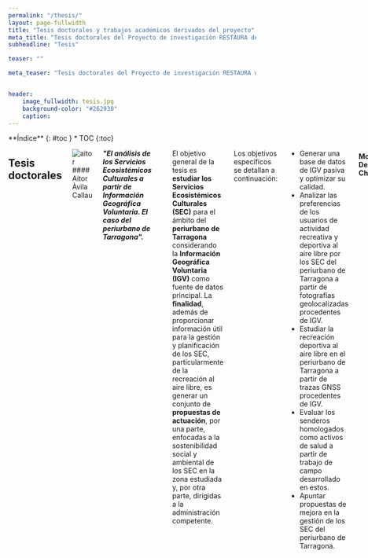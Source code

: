 ```yaml
---
permalink: "/thesis/"
layout: page-fullwidth
title: "Tesis doctorales y trabajos académicos derivados del proyecto"
meta_title: "Tesis doctorales del Proyecto de investigación RESTAURA de la Universitat Rovira i Virgili (URV). Investigadora principal (IP): Maria Yolanda Pérez Albert. Tesis doctorals del Projecte d'investigació RESTAURA de la Universitat Rovira i Virgili (URV)."
subheadline: "Tesis"

teaser: ""

meta_teaser: "Tesis doctorales del Proyecto de investigación RESTAURA de la Universitat Rovira i Virgili (URV). Investigadora principal (IP): Maria Yolanda Pérez Albert. Tesis doctorals del Projecte d'investigació RESTAURA de la Universitat Rovira i Virgili (URV)."


header:
    image_fullwidth: tesis.jpg
    background-color: "#262930"
    caption: 
---
```


<!--more-->

<div class="row">
<div class="medium-4 medium-push-8 columns" markdown="1">
<div class="panel radius" markdown="1">
**Índice**
{: #toc }
*  TOC
{:toc}
</div>
</div><!-- /.medium-4.columns -->



<div class="medium-8 medium-pull-4 columns" markdown="1">



## Tesis doctorales

![aitor](/restaura/images/aitor_defi3.jpg)#### Aitor Àvila Callau
    
___"El análisis de los Servicios Ecosistémicos Culturales a partir de Información Geográfica Voluntaria. El caso del periurbano de Tarragona".___

~~~
Directores: Dra. Yolanda Pérez Albert, Dr. Joan Alberich González
Estado: defendida (setiembre del 2022)
~~~

El objetivo general de la tesis es __estudiar los Servicios Ecosistémicos Culturales (SEC)__ para el ámbito del __periurbano de Tarragona__ considerando la __Información Geográfica Voluntaria (IGV)__ como fuente de datos principal. La __finalidad__, además de proporcionar información útil para la gestión y planificación de los SEC, particularmente de la recreación al aire libre, es generar un conjunto de __propuestas de actuación__, por una parte, enfocadas a la sostenibilidad social y ambiental de los SEC en la zona estudiada y, por otra parte, dirigidas a la administración competente.

Los objetivos específicos se detallan a continuación:
- Generar una base de datos de IGV pasiva y optimizar su calidad.
- Analizar las preferencias de los usuarios de actividad recreativa y deportiva al aire libre por los SEC del periurbano de Tarragona a partir de fotografías geolocalizadas procedentes de IGV.
- Estudiar la recreación deportiva al aire libre en el periurbano de Tarragona a partir de trazas GNSS procedentes de IGV.
- Evaluar los senderos homologados como activos de salud a partir de trabajo de campo desarrollado en estos.
- Apuntar propuestas de mejora en la gestión de los SEC del periurbano de Tarragona.
    
#### Montserrat Delpino Chami
    
___"Evaluación de la calidad de los espacios públicos y abiertos mediante plataformas participativas digitales".___

~~~
Directora: Dra. Yolanda Pérez Albert
Estado: en elaboración
~~~
    
Los métodos para evaluar la calidad del entorno urbano considerando la percepción de la ciudadanía han sido históricamente divergentes e imprecisos. No obstante, el surgimiento de recientes plataformas digitales, como __aplicaciones móviles (apps) o Sistemas de Información Geográfica de Participación Pública (PPGIS)__, han abierto nuevas líneas de experimentación e investigación, ofreciendo la posibilidad de __renovar los canales de comunicación entre ciudadanía e instituciones__.   
Desde esta base, el estudio propone __sistematizar indicadores perceptuales para evaluar participativamente la calidad de espacios públicos y abiertos (EPAs)__, y aplicar la metodología al estudio de casos, aprovechando los beneficios de las nuevas plataformas participativas digitales (DPPs).
La investigación considera evaluar perceptualmente los EPAs de dos ciudades hispanohablantes, en el norte y sur global; lo que permitirá experimentar __nuevas herramientas de gestión urbana__, en zonas __donde se ha diagnosticado mayor carencia__ de este tipo de innovaciones.
       
    
#### Edgar Bustamante Picón

___"Justicia ambiental. Análisis y evaluación del acceso de la población a las zonas verdes urbanas en ciudades petroquímicas".___

~~~
Directores: Dra. Yolanda Pérez Albert, Dr. Joan Alberich González
Estado: en elaboración
~~~   

__Las áreas verdes urbanas contribuyen a la calidad de vida de los habitantes de una ciudad ofreciendo activos de salud__, entendidos en este caso como los factores o recursos que mejoran las habilidades de personas, grupos, comunidades o poblaciones para la salud y el bienestar. Por este motivo, las áreas verdes urbanas deben estar presentes, ser fácilmente accesibles para la población y contar con calidad ya que __deben ser un lugar para pasear, un área para relajarse, para socializar, para realizar ejercicio físico y para el ocio__. Asimismo, estas áreas han de ser inclusivas, es decir, pensadas para todos los segmentos de la población, especialmente los más sensibles, como los mayores o los niños.
Así, existe cierto consenso sobre el hecho de que __las zonas verdes implican beneficios en seis ámbitos__: 1) ayudan a combatir la contaminación y contribuyen a la normalización microclimática; 2) reducen el ruido; 3) mejoran el bienestar emocional y el equilibrio psicofisiológico; 4) mejoran la salud mental y física; 5) fomentan la vida al aire libre y el encuentro social y 6) aumentan la conciencia ambiental. Por lo que los parques urbanos o las zonas verdes urbanas cuentan con activos de salud que ayudan a aumentar la calidad de vida de los habitantes de la ciudad.

El principal objetivo de la tesis consiste en establecer el grado de justicia ambiental de los parques urbanos mediante la elaboración de un __Índice de Calidad de Parques (ICP)__ y las características sociodemográficas de la población servida prestando especial atención a los mayores y teniendo en cuenta la perspectiva de género. Los objetivos específicos son los siguientes:

- Elaborar una base de datos georreferenciada que almacene indicadores de calidad de los parques a partir de trabajo de gabinete (utilizando SIG) y trabajo de campo.
- Construir un modelo de Evaluación Multicriterio (EMC) en un Sistema de Información Geográfica (SIG) que permita establecer el ICP.
- Determinar indicadores indirectos normalizados de las características socioeconómicas de la población servida, como el nivel de formación, el IDH o la renta.
- Correlacionar el ICP con las características socioeconómicas de la población (segmentada) para obtener los resultados de la justicia espacial en términos de disponibilidad y calidad de las áreas verdes urbanas.
    
__Ámbitos de estudio__: Tarragona y Cartagena (España) y Concepción (Chile).   
    
    
#### Mahdi Gheitasi

___"Accessibility and quality of cultural ecosystem services and perception of technological risk".___

~~~
Directores: Dra. Yolanda Pérez Albert, Dr. David Serrano Giné
Estado: en elaboración
~~~   

*Cities now house the vast majority of the world's inhabitants. One of the benefits of urban agglomerations is that they offer more work opportunities as well as quicker access to services and infrastructure. In addition to these benefits, there are also drawbacks, including air and noise pollution, idleness, and a lack of physical activity. The detrimental effects of these communities are more visible in metropolitan areas near petrochemical plants. The petrochemical sector is committed to converting hydrocarbons into chemical products and is structured into massive cluster complexes that necessitate major investments and surface extensions for manufacturing facilities. These industries, which are predominantly dominated by multinational firms, produce in concert, are geographically concentrated and are typically related to port infrastructure. The visual impacts on the landscape are notable for the majority of these reasons, and their productive activity has major implications on nearby urban environments, due to direct or indirect industrial emissions and noise generation (increase in heavy traffic), to the potential accidents they may cause (poisonous clouds, explosions, or fires), which have an impact on the population's mental and physical health. As a direct result of coexistence with other uses and people' perceptions of risk as a result of the effects and accidents, petrochemical production has consequences for the management of metropolitan areas where it is installed. __The goal of this thesis is to identify, evaluate, and assess cultural ecosystem services (CES) in urban and peri-urban landscapes that have been damaged by the presence of petrochemical complexes, from the standpoint of health assets and social variety__*.   
    
#### Soledad Camacho

___"Medición y análisis de la justicia ambiental en entornos urbanos. Aplicación a los casos de las ciudades de Tarragona (España) y Montevideo (Uruguay)".___

~~~
Directores: Dra. Yolanda Pérez Albert, Dr. Joan Alberich González
Estado: en elaboración
~~~   

En términos generales el concepto de justicia ambiental y su contracara la injusticia ambiental, hace referencia al acceso a los recursos y a la distribución de la contaminación (Pérez-Rincón, 2018), la exclusión social, la desigualdad económica y la discriminación racial, son las principales causas de las situaciones de injusticia ambiental (Prieto-Flores et al., 2017). Es un concepto con un componente geográfico clave, pudiendo investigarse los patrones espaciales y sociales de los efectos del ambiente (Prieto-Flores et al., 2017). La presencia de actividades industriales, y en concreto de complejos petroquímicos, representan elementos que pueden contribuir a la degradación del ambiente y tener efectos sobre la justicia ambiental. En este sentido, tanto la ciudad de Tarragona (España) con uno de los complejos petroquímicos más grandes del sur de Europa (Complejo Petroquímico de Tarragona), como la ciudad de Montevideo (Uruguay), con la única refinería de petróleo del país, ubicada en la bahía de la ciudad, constituyen elementos significativos a la hora de evaluar la situación de estas ciudades en términos de justicia ambiental. En tal sentido, __esta investigación se propone desarrollar herramientas de base territorial que permitan medir y analizar la (in)justicia ambiental en estos entornos urbanos__.  Para ello, se aplica una metodología predominantemente cuantitativa, a través del __uso de Sistemas de Información Geográfica y la aplicación de técnicas estadísticas y de análisis espacial, con el fin de obtener un índice de justicia ambiental__.    
    
</div><!-- /.medium-8.columns -->
</div><!-- /.row -->

